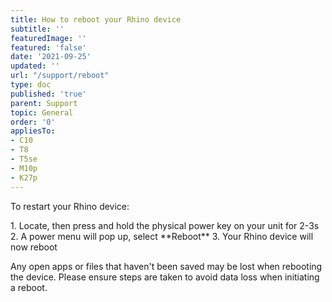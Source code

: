 ```yaml
---
title: How to reboot your Rhino device
subtitle: ''
featuredImage: ''
featured: 'false'
date: '2021-09-25'
updated: ''
url: "/support/reboot"
type: doc
published: 'true'
parent: Support
topic: General
order: '0'
appliesTo:
- C10
- T8
- T5se
- M10p
- K27p
---
```


To restart your Rhino device:

<div class="numbered-instructions" markdown="1">
1. Locate, then press and hold the physical power key on your unit for 2-3s
2. A power menu will pop up, select **Reboot**
3. Your Rhino device will now reboot
</div>

Any open apps or files that haven't been saved may be lost when rebooting the device. Please ensure steps are taken to avoid data loss when initiating a reboot.
